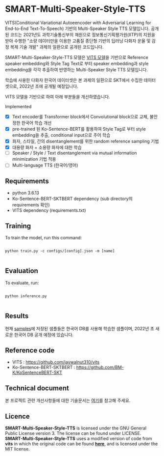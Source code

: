 # SMART-Multi-Speaker-Style-TTS
VITS(Conditional Variational Autoeencoder with Adversarial Learning for End-to-End Text-To-Speech) 기반의 Multi-Speaker Style TTS 모델입니다.
공개된 코드는 2021년도 과학기술통신부의 재원으로 정보통신기획평가원(IITP)의 지원을 받아 수행한
"소량 데이터만을 이용한 고품질 종단형 기반의 딥러닝 다화자 운율 및 감정 복제 기술 개발"
과제의 일환으로 공개된 코드입니다.

SMART-Multi-Speaker-Style-TTS 모델은 [VITS 모델](https://github.com/jaywalnut310/vits)을 기반으로
Reference speaker embedding와 Style Tag Text로 부터 speaker embedding과 style embedding을 각각 추출하여 반영하는 Multi-Speaker Style TTS 모델입니다.

학습에 사용한 다화자 한국어 데이터셋은 본 과제의 일환으로 SKT에서 수집한 데이터셋으로, 2022년 초에 공개될 예정입니다.

VITS 모델을 기반으로 하여 아래 부분들을 개선하였습니다.

Implemented
- [x] Text encoder를 Transformer block에서 Convolutional block으로 교체, 불안정한 한국어 학습 개선
- [x] pre-trained 된 Ko-Sentence-BERT를 활용하여 Style Tag로 부터 style embedding을 추출, conditional input으로 주어 학습
- [x] 화자, 스타일,  간의 disentanglement를 위한 random reference sampling 기법
- [x] 대용량 화자 + 소용량 화자에 대한 학습
- [ ] Speaker / Style / Text disentanglement via mutual information minimization 기법 적용
- [ ] Multi-language TTS (한국어/영어)

## Requirements
* python 3.6.13
* Ko-Sentence-BERT-SKTBERT dependency (sub directory의 requirements 확인)
* VITS dependency (requirements.txt)

## Training
To train the model, run this command:
<pre>
<code>
python train.py -c configs/[config].json -m [name]
</code>
</pre>

## Evaluation
To evaluate, run:
<pre>
<code>
python inference.py
</code>
</pre>

## Results
현재 [samples](https://github.com/SMART-TTS/SMART-Multi-Speaker-Style-TTS/tree/main/samples)에 저장된 샘플들은 한국어 DB를 사용해 학습한 샘플이며,
2022년 초 새로운 한국어 DB 공개 예정에 있습니다.

## Reference code
* VITS : https://github.com/jaywalnut310/vits
* Ko-Sentence-BERT-SKTBERT : https://github.com/BM-K/KoSentenceBERT-SKT

## Technical document
본 프로젝트 관련 개선사항들에 대한 기술문서는 [여기](https://drive.google.com/file/d/1qHCai1v6KvlRyPcVIYCwYYHwTiPixYSR/view?usp=sharing)를 참고해 주세요.

## Licence
**SMART-Multi-Speaker-Style-TTS** is licensed under the GNU General Public License version 3. The license can be found under LICENSE.
**SMART-Multi-Speaker-Style-TTS** uses a modified version of code from **vits** in which the original code can be found [**here**](https://github.com/jaywalnut310/vits), and is licensed under the MIT license.
